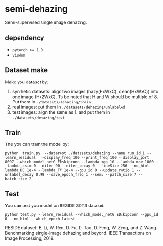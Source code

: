 # semi-dehazing


Semi-supervised single image dehazing.

## dependency
* ```pytorch >= 1.0 ```
* ```visdom ```

## Dataset make
Make you dataset by:
1. synthetic datasets: align two images (hazy(HxWxC), clean(HxWxC)) into one image (Hx2WxC). To be noted that H and W should be multiple of 8. Put them in ```./datasets/dehazing/train```
2. real images: put them in ```./datasets/dehazing/unlabeled```
3. test images: align the same as 1. and put them in ```./datasets/dehazing/test```

## Train
The you can train the model by:
```
python  train.py  --dataroot ./datasets/dehazing --name run_id_1 --learn_residual  --display_freq 100 --print_freq 100 --display_port 8097 --which_model_netG EDskipconn --lambda_vgg 10 --lambda_mse 1000 --lambda_ssim 0 --niter 90 --niter_decay 0 --fineSize 256 --no_html --lambda_DC 1e-4 --lambda_TV 1e-4 --gpu_id 0 --update_ratio 1 --unlabel_decay 0.99 --save_epoch_freq 1 --semi --patch_size 7 --batch_size 2
```
## Test
You can test you model on RESIDE SOTS dataset.
```
python test.py --learn_residual --which_model_netG EDskipconn --gpu_id 0 --no_html --which_epoch latest
```

RESIDE dataset:
B. Li, W. Ren, D. Fu, D. Tao, D. Feng, W. Zeng, and Z. Wang. Benchmarking single-image dehazing and beyond. IEEE Transactions on Image Processing, 2019.
